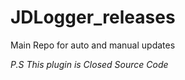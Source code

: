 # JDLogger_releases

Main Repo for auto and manual updates

_P.S This plugin is Closed Source Code_
